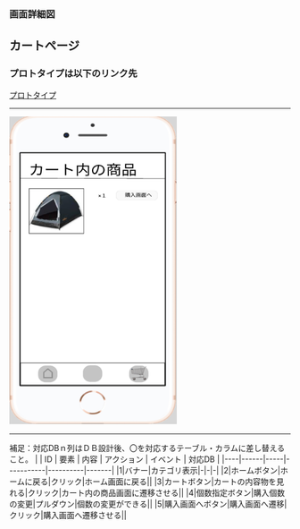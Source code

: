 ### 画面詳細図
## カートページ
### プロトタイプは以下のリンク先
[プロトタイプ](https://www.figma.com/file/FeymzbmYI4WIfwOm9OyjkJ/Untitled?node-id=1%3A2)
*****
<img src="https://github.com/aso2001362/2021sys-design/blob/main/md/my_site/%E7%94%BB%E9%9D%A2%E8%A9%B3%E7%B4%B0%E5%9B%B3/img/kart.png?raw=true" width="300" height="550">

*****
補足：対応DBｎ列はＤＢ設計後、〇を対応するテーブル・カラムに差し替えること。
|
| ID | 要素 | 内容 | アクション | イベント | 対応DB |
|----|------|-----|-----------|----------|-------|
|1|バナー|カテゴリ表示|-|-|-|
|2|ホームボタン|ホームに戻る|クリック|ホーム画面に戻る||
|3|カートボタン|カートの内容物を見れる|クリック|カート内の商品画面に遷移させる||
|4|個数指定ボタン|購入個数の変更|プルダウン|個数の変更ができる||
|5|購入画面へボタン|購入画面へ遷移|クリック|購入画面へ遷移させる||

